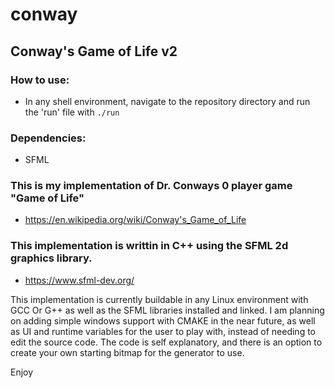 # conway

## Conway's Game of Life v2
### How to use:
- In any shell environment, navigate to the repository directory and run the 'run' file with `./run`

### Dependencies:
- SFML
### This is my implementation of Dr. Conways 0 player game "Game of Life"
- https://en.wikipedia.org/wiki/Conway's_Game_of_Life
### This implementation is writtin in C++ using the SFML 2d graphics library.
- https://www.sfml-dev.org/

This implementation is currently buildable in any Linux environment with GCC Or G++ as well as the SFML libraries installed and linked.
I am planning on adding simple windows support with CMAKE in the near future, as well as UI and runtime variables for the user to play with, instead of needing to edit the source code.
The code is self explanatory, and there is an option to create your own starting bitmap for the generator to use.

Enjoy
